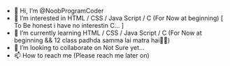 - 👋 Hi, I’m @NoobProgramCoder
- 👀 I’m interested in HTML / CSS / Java Script / C (For Now at beginning) [ To Be honest i have no interestin C... ]
- 🌱 I’m currently learning HTML / CSS / Java Script / C (For Now at beginning && 12 class padhda samma lai matra hai👀👀)
- 💞️ I’m looking to collaborate on Not Sure yet...
- 📫 How to reach me (Please reach me later on)

<!---
NoobProgramCoder/NoobProgramCoder is a ✨ special ✨ repository because its `README.md` (this file) appears on your GitHub profile.
You can click the Preview link to take a look at your changes.
--->
